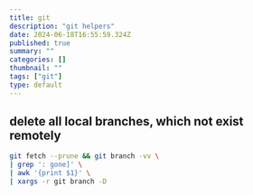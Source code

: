 ```yaml
---
title: git
description: "git helpers"
date: 2024-06-18T16:55:59.324Z
published: true
summary: ""
categories: []
thumbnail: ""
tags: ["git"]
type: default
---
```


## delete all local branches, which not exist remotely

```bash
git fetch --prune && git branch -vv \
| grep ': gone]' \
| awk '{print $1}' \
| xargs -r git branch -D 
```
